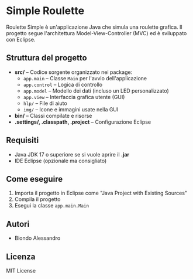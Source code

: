 # Simple Roulette

Roulette Simple è un'applicazione Java che simula una roulette grafica. Il progetto segue l'architettura Model-View-Controller (MVC) ed è sviluppato con Eclipse.

## Struttura del progetto

- **src/** – Codice sorgente organizzato nei package:
  - `app.main` – Classe `Main` per l'avvio dell'applicazione
  - `app.control` – Logica di controllo
  - `app.model` – Modello dei dati (incluso un LED personalizzato)
  - `app.view` – Interfaccia grafica utente (GUI)
  - `hlp/` – File di aiuto
  - `img/` – Icone e immagini usate nella GUI
- **bin/** – Classi compilate e risorse
- **.settings/, .classpath, .project** – Configurazione Eclipse

## Requisiti

- Java JDK 17 o superiore se si vuole aprire il **.jar**
- IDE Eclipse (opzionale ma consigliato)

## Come eseguire

1. Importa il progetto in Eclipse come "Java Project with Existing Sources"
2. Compila il progetto
3. Esegui la classe `app.main.Main`

## Autori

- Biondo Alessandro

## Licenza

MIT License
